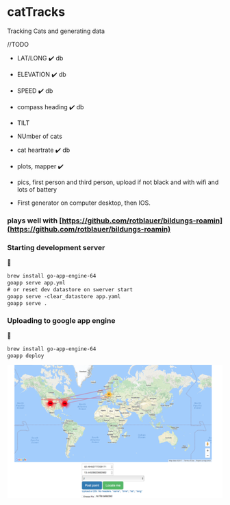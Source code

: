 

# catTracks

Tracking Cats and generating data

//TODO

- LAT/LONG :heavy_check_mark: db
- ELEVATION :heavy_check_mark: db
- SPEED :heavy_check_mark: db
- compass heading :heavy_check_mark: db
- TILT
- NUmber of cats
- cat heartrate :heavy_check_mark: db
- plots, mapper :heavy_check_mark:
- pics, first person and third person, upload if not black and with wifi and lots of battery

- First generator on computer desktop, then IOS.


### plays well with [https://github.com/rotblauer/bildungs-roamin](https://github.com/rotblauer/bildungs-roamin)

### Starting development server

:beer:
```
brew install go-app-engine-64
goapp serve app.yml
# or reset dev datastore on swerver start
goapp serve -clear_datastore app.yaml
goapp serve .
```

### Uploading to google app engine

:beers:
```
brew install go-app-engine-64
goapp deploy
```

![does this](./example.png)
